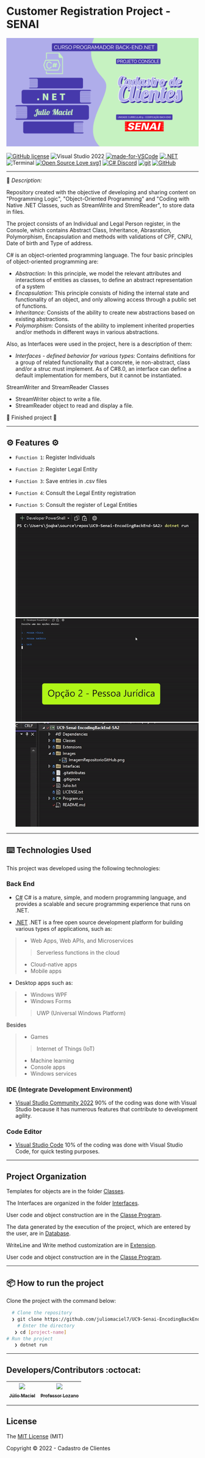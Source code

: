 # Customer Registration Project - SENAI

<img alt="Projeto Console" src="/Images/ImagemRepositorioGitHub.png">


[![GitHub license](https://img.shields.io/github/license/juliomaciel7/UC9-Senai-EncodingBackEnd-SA2)](https://github.com/juliomaciel7/UC9-Senai-EncodingBackEnd-SA2/blob/main/LICENSE.txt)
![Visual Studio 2022](https://badgen.net/badge/icon/visualstudio?icon=visualstudio&label)
[![made-for-VSCode](https://img.shields.io/badge/Made%20for-VSCode-1f425f.svg)](https://code.visualstudio.com/)
[![.NET](https://img.shields.io/badge/--512BD4?logo=.net&logoColor=ffffff)](https://dotnet.microsoft.com/)
![Terminal](https://badgen.net/badge/icon/terminal?icon=terminal&label)
[![Open Source Love svg1](https://badges.frapsoft.com/os/v1/open-source.svg?v=103)](https://github.com/ellerbrock/open-source-badges/)
[![C# Discord](https://badgen.net/discord/members/csharp)](https://discord.gg/csharp)
[![git](https://badgen.net/badge/icon/git?icon=git&label)](https://git-scm.com)
[![GitHub](https://badgen.net/badge/icon/github?icon=github&label)](https://github.com)

---
:rocket: *Description:*

Repository created with the objective of developing and sharing content on "Programming Logic", "Object-Oriented Programming" and "Coding with Native .NET Classes, such as StreamWrite and StremReader", to store data
in files.

The project consists of an Individual and Legal Person register, in the Console, which contains Abstract Class, Inheritance, Abrasration, Polymorphism, Encapsulation and methods with validations of CPF, CNPJ, Date of birth and Type of address.

C# is an object-oriented programming language. The four basic principles of object-oriented programming are:

+ *Abstraction:* In this principle, we model the relevant attributes and interactions of entities as classes, to define an abstract representation of a system
+ *Encapsulation:* This principle consists of hiding the internal state and functionality of an object, and only allowing access through a public set of functions.
+ *Inheritance*: Consists of the ability to create new abstractions based on existing abstractions.
+ *Polymorphism:* Consists of the ability to implement inherited properties and/or methods in different ways in various abstractions.

Also, as Interfaces were used in the project, here is a description of them:

+ *Interfaces - defined behavior for various types:* Contains definitions for a group of related functionality that a concrete, ie non-abstract, class and/or a struc must implement.
As of C#8.0, an interface can define a default implementation for members, but it cannot be instantiated.

StreamWriter and StreamReader Classes

+ StreamWriter object to write a file.
+ StreamReader object to read and display a file.

:construction: Finished project :construction:

---
## :gear: Features :gear:

- `Function 1`: Register Individuals
- `Function 2`: Register Legal Entity
- `Function 3`: Save entries in .csv files
- `Function 4`: Consult the Legal Entity registration
- `Function 5`: Consult the register of Legal Entities

  ![Alt text](/media/Parte1GifConsole.gif)
 ![Alt text](/media/Parte2GifConsole.gif)
 ![Alt text](/media/Parte3GifConsole.gif)
 

---
## :keyboard: Technologies Used

This project was developed using the following technologies:

### Back End

+ [C#](https://docs.microsoft.com/pt-br/dotnet/csharp/)
C# is a mature, simple, and modern programming language, and provides a scalable and secure programming experience that runs on .NET.

+ [.NET](https://docs.microsoft.com/pt-br/dotnet/)
.NET is a free open source development platform for building various types of applications, such as:
>+ Web Apps, Web APIs, and Microservices
>> Serverless functions in the cloud
>+ Cloud-native apps
>+ Mobile apps
+ Desktop apps such as:
>+ Windows WPF
>+ Windows Forms
>> UWP (Universal Windows Platform)


Besides
>+ Games
>> Internet of Things (IoT)
>+ Machine learning
>+ Console apps
>+ Windows services

### IDE (Integrate Development Environment)
+ [Visual Studio Community 2022](https://visualstudio.microsoft.com/en-us/vs/community/)
90% of the coding was done with Visual Studio because it has numerous features that contribute to development agility.

### Code Editor
+ [Visual Studio Code](https://code.visualstudio.com/)
10% of the coding was done with Visual Studio Code, for quick testing purposes.
---
## Project Organization


<p>Templates for objects are in the folder <a href="http://example.com/" title="Title">
Classes</a>.</p>
<p>The Interfaces are organized in the folder <a href="http://example.com/" title="Title">
Interfaces</a>.</p>
<p>User code and object construction are in the <a href="http://example.com/" title="Title">
Classe Program</a>.</p>
<p>The data generated by the execution of the project, which are entered by the user, are in  <a href="http://example.com/" title="Title">
Database</a>.</p>
<p>WriteLine and Write method customization are in <a href="http://example.com/" title="Title">
Extension</a>.</p>
<p>User code and object construction are in the <a href="http://example.com/" title="Title">
Classe Program</a>.</p>


---

## 📦️ How to run the project
Clone the project with the command below:
```bash
  # Clone the repository
  ❯ git clone https://github.com/juliomaciel7/UC9-Senai-EncodingBackEnd-SA2.git
	# Enter the directory
   ❯ cd [project-name]
# Run the project
   ❯ dotnet run
```
---

## Developers/Contributors :octocat:

| [<img src="https://avatars.githubusercontent.com/juliomaciel7" width= 115><br><sub>Júlio Maciel</sub>](https://github.com/juliomaciel7) |  [<img src="https://avatars.githubusercontent.com/professorlozano" width=115><br><sub>Professor Lozano</sub>](https://github.com/professorlozano) |
| :---: | :---:

---
## License

The [MIT License]() (MIT)

Copyright :copyright: 2022 - Cadastro de Clientes
